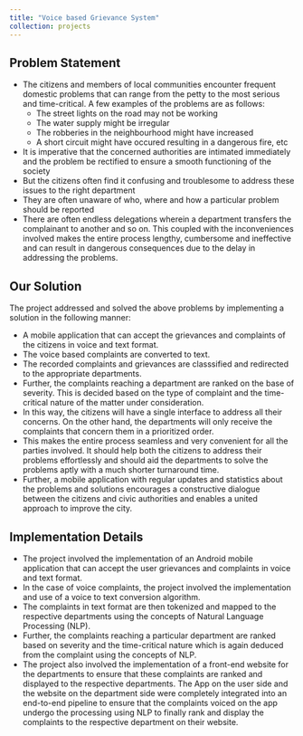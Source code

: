 ```yaml
---
title: "Voice based Grievance System"
collection: projects
---
```


## Problem Statement

 * The citizens and members of local communities encounter frequent domestic problems that can range from the petty to the most serious and time-critical. A few examples of the problems are as follows:
    * The street lights on the road may not be working
    * The water supply might be irregular
    * The robberies in the neighbourhood might have increased
    * A short circuit might have occured resulting in a dangerous fire, etc
 * It is imperative that the concerned authorities are intimated immediately and the problem be rectified to ensure a smooth functioning of the society
 * But the citizens often find it confusing and troublesome to address these issues to the right department
 * They are often unaware of who, where and how a particular problem should be reported
 * There are often endless delegations wherein a department transfers the complainant to another and so on. This coupled with the inconveniences involved makes the entire process lengthy, cumbersome and ineffective and can result in dangerous consequences due to the delay in addressing the problems.

## Our Solution

The project addressed and solved the above problems by implementing a solution in the following manner:
 * A mobile application that can accept the grievances and complaints of the citizens in voice and text format.
 * The voice based complaints are converted to text.
 * The recorded complaints and grievances are classsified and redirected to the appropriate departments.
 * Further, the complaints reaching a department are ranked on the base of severity. This is decided based on the type of complaint and the time-critical nature of the matter under consideration.
 * In this way, the citizens will have a single interface to address all their concerns. On the other hand, the departments will only receive the complaints that concern them in a prioritized order.
 * This makes the entire process seamless and very convenient for all the parties involved. It should help both the citizens to address their problems effortlessly and should aid the departments to solve the problems aptly with a much shorter turnaround time.
 * Further, a mobile application with regular updates and statistics about the problems and solutions encourages a constructive dialogue between the citizens and civic authorities and enables a united approach to improve the city.

## Implementation Details

 * The project involved the implementation of an Android mobile application that can accept the user grievances and complaints in voice and text format.
 * In the case of voice complaints, the project involved the implementation and use of a voice to text conversion algorithm.
 * The complaints in text format are then tokenized and mapped to the respective departments using the concepts of Natural Language Processing (NLP).
 * Further, the complaints reaching a particular department are ranked based on severity and the time-critical nature which is again deduced from the complaint using the concepts of NLP.
 * The project also involved the implementation of a front-end website for the departments to ensure that these complaints are ranked and displayed to the respective departments. The App on the user side and the website on the department side were completely integrated into an end-to-end pipeline to ensure that the complaints voiced on the app undergo the processing using NLP to finally rank and display the complaints to the respective department on their website.